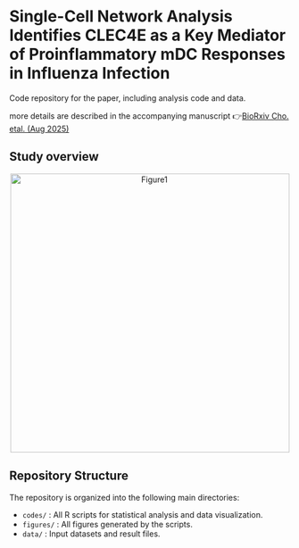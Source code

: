 # Single-Cell Network Analysis Identifies CLEC4E as a Key Mediator of Proinflammatory mDC Responses in Influenza Infection

Code repository for the paper, including analysis code and data. 

more details are described in the accompanying manuscript 👉[BioRxiv Cho. etal. (Aug 2025)](https://doi.org/10.1101/2025.08.21.671587)

## Study overview
<p align="center">
<img width="500" alt="Figure1" src="https://github.com/user-attachments/assets/45f2cafd-3239-4498-a325-8f96e94c9119" />
</p>  

## Repository Structure

The repository is organized into the following main directories:

- `codes/` : All R scripts for statistical analysis and data visualization.
- `figures/` : All figures generated by the scripts.
- `data/` : Input datasets and result files.

